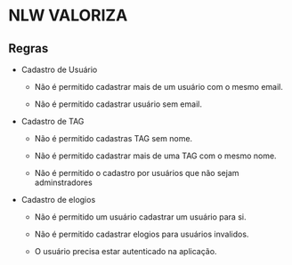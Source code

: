 # NLW VALORIZA

## Regras

- Cadastro de Usuário
  - Não é permitido cadastrar mais de um usuário com o mesmo email.
  
  - Não é permitido cadastrar usuário sem email.

- Cadastro de TAG
  - Não é permitido cadastras TAG sem nome.

  - Não é permitido cadastrar mais de uma TAG com o mesmo nome.
  
  - Não é permitido o cadastro por usuários que não sejam adminstradores

- Cadastro de elogios
  - Não é permitido um usuário cadastrar um usuário para si.
  
  - Não é permitido cadastrar elogios para usuários invalidos.
  
  - O usuário precisa estar autenticado na aplicação.